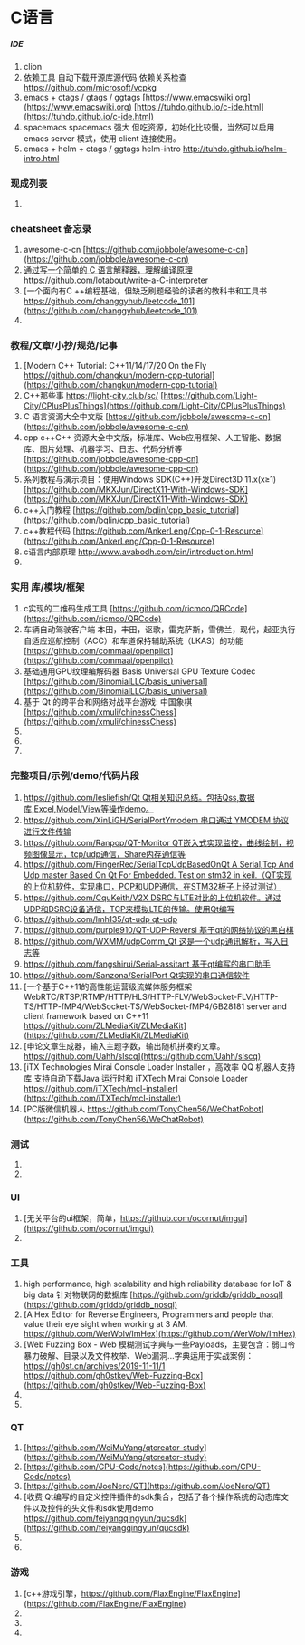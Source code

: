 
# C语言

##### IDE
1. clion
1. 依赖工具 自动下载开源库源代码 依赖关系检查
[https://github.com/microsoft/vcpkg ](https://github.com/microsoft/vcpkg )
1. emacs + ctags / gtags / ggtags 
[https://www.emacswiki.org](https://www.emacswiki.org)
[https://tuhdo.github.io/c-ide.html](https://tuhdo.github.io/c-ide.html)
1. spacemacs
spacemacs 强大 但吃资源，初始化比较慢，当然可以启用 emacs server 模式，使用 client 连接使用。
1. emacs + helm + ctags / ggtags
helm-intro http://tuhdo.github.io/helm-intro.html

### 现成列表
1. 

### cheatsheet 备忘录
1. awesome-c-cn
[https://github.com/jobbole/awesome-c-cn](https://github.com/jobbole/awesome-c-cn)
1. [通过写一个简单的 C 语言解释器，理解编译原理https://github.com/lotabout/write-a-C-interpreter](https://github.com/lotabout/write-a-C-interpreter)
1. [一个面向有C ++编程基础，但缺乏刷题经验的读者的教科书和工具书 https://github.com/changgyhub/leetcode_101](https://github.com/changgyhub/leetcode_101)
1. 

### 教程/文章/小抄/规范/记事
1. [Modern C++ Tutorial: C++11/14/17/20 On the Fly https://github.com/changkun/modern-cpp-tutorial](https://github.com/changkun/modern-cpp-tutorial)
1. C++那些事 https://light-city.club/sc/
[https://github.com/Light-City/CPlusPlusThings](https://github.com/Light-City/CPlusPlusThings)
1. C 语言资源大全中文版
[https://github.com/jobbole/awesome-c-cn](https://github.com/jobbole/awesome-c-cn)
1. cpp c++C++ 资源大全中文版，标准库、Web应用框架、人工智能、数据库、图片处理、机器学习、日志、代码分析等
[https://github.com/jobbole/awesome-cpp-cn](https://github.com/jobbole/awesome-cpp-cn)
1. 系列教程与演示项目：使用Windows SDK(C++)开发Direct3D 11.x(x≥1)
[https://github.com/MKXJun/DirectX11-With-Windows-SDK](https://github.com/MKXJun/DirectX11-With-Windows-SDK)
1. c++入门教程
[https://github.com/bqlin/cpp_basic_tutorial](https://github.com/bqlin/cpp_basic_tutorial)
1. c++教程代码
[https://github.com/AnkerLeng/Cpp-0-1-Resource](https://github.com/AnkerLeng/Cpp-0-1-Resource)
1. c语言内部原理
http://www.avabodh.com/cin/introduction.html
1. 

### 实用 库/模块/框架
1. c实现的二维码生成工具
[https://github.com/ricmoo/QRCode](https://github.com/ricmoo/QRCode)
1. 车辆自动驾驶客户端 本田，丰田，讴歌，雷克萨斯，雪佛兰，现代，起亚执行自适应巡航控制（ACC）和车道保持辅助系统（LKAS）的功能
[https://github.com/commaai/openpilot](https://github.com/commaai/openpilot)
1. 基础通用GPU纹理编解码器 Basis Universal GPU Texture Codec  
[https://github.com/BinomialLLC/basis_universal](https://github.com/BinomialLLC/basis_universal)
1. 基于 Qt 的跨平台和网络对战平台游戏: 中国象棋
[https://github.com/xmuli/chinessChess](https://github.com/xmuli/chinessChess)
1. 
1. 
1. 

### 完整项目/示例/demo/代码片段
1. [https://github.com/lesliefish/Qt Qt相关知识总结。包括Qss,数据库,Excel,Model/View等操作demo。](https://github.com/lesliefish/Qt)
2. [https://github.com/XinLiGH/SerialPortYmodem 串口通过 YMODEM 协议进行文件传输](https://github.com/XinLiGH/SerialPortYmodem)
3. [https://github.com/Ranpop/QT-Monitor QT嵌入式实现监控，曲线绘制，视频图像显示，tcp/udp通信，Share内存通信等](https://github.com/Ranpop/QT-Monitor)
4. [https://github.com/FingerRec/SerialTcpUdpBasedOnQt A Serial,Tcp And Udp master Based On Qt For Embedded. Test on stm32 in keil.（QT实现的上位机软件，实现串口，PCP和UDP通信，在STM32板子上经过测试）](https://github.com/FingerRec/SerialTcpUdpBasedOnQt)
5. [https://github.com/CquKeith/V2X DSRC与LTE对比的上位机软件。通过UDP和DSRC设备通信，TCP来模拟LTE的传输。使用Qt编写](https://github.com/CquKeith/V2X)
6. [https://github.com/lmh135/qt-udp qt-udp](https://github.com/lmh135/qt-udp)
7. [https://github.com/purple910/QT-UDP-Reversi 基于qt的网络协议的黑白棋](https://github.com/purple910/QT-UDP-Reversi)
8. [https://github.com/WXMM/udpComm_Qt 这是一个udp通讯解析，写入日志等](https://github.com/WXMM/udpComm_Qt)
9. [https://github.com/fangshirui/Serial-assitant 基于qt编写的串口助手](https://github.com/fangshirui/Serial-assitant)
10. [https://github.com/Sanzona/SerialPort Qt实现的串口通信软件](https://github.com/Sanzona/SerialPort)
11. [一个基于C++11的高性能运营级流媒体服务框架 WebRTC/RTSP/RTMP/HTTP/HLS/HTTP-FLV/WebSocket-FLV/HTTP-TS/HTTP-fMP4/WebSocket-TS/WebSocket-fMP4/GB28181 server and client framework based on C++11 https://github.com/ZLMediaKit/ZLMediaKit](https://github.com/ZLMediaKit/ZLMediaKit)
12. [申论文章生成器，输入主题字数，输出随机拼凑的文章。https://github.com/Uahh/slscq](https://github.com/Uahh/slscq)
13. [iTX Technologies Mirai Console Loader Installer ，高效率 QQ 机器人支持库 支持自动下载Java 运行时和 iTXTech Mirai Console Loader  https://github.com/iTXTech/mcl-installer](https://github.com/iTXTech/mcl-installer)
14. [PC版微信机器人 https://github.com/TonyChen56/WeChatRobot](https://github.com/TonyChen56/WeChatRobot)

### 测试
1. 
1. 

### UI
1. [无关平台的ui框架，简单，https://github.com/ocornut/imgui](https://github.com/ocornut/imgui)
1. 

### 工具
1. high performance, high scalability and high reliability database for IoT & big data 针对物联网的数据库
[https://github.com/griddb/griddb_nosql](https://github.com/griddb/griddb_nosql)
1. [A Hex Editor for Reverse Engineers, Programmers and people that value their eye sight when working at 3 AM. https://github.com/WerWolv/ImHex](https://github.com/WerWolv/ImHex)
1. [Web Fuzzing Box - Web 模糊测试字典与一些Payloads，主要包含：弱口令暴力破解、目录以及文件枚举、Web漏洞...字典运用于实战案例：https://gh0st.cn/archives/2019-11-11/1 https://github.com/gh0stkey/Web-Fuzzing-Box](https://github.com/gh0stkey/Web-Fuzzing-Box)
1. 
1. 


### QT
1. [https://github.com/WeiMuYang/qtcreator-study](https://github.com/WeiMuYang/qtcreator-study)
1. [https://github.com/CPU-Code/notes](https://github.com/CPU-Code/notes)
1. [https://github.com/JoeNero/QT](https://github.com/JoeNero/QT)
1. [收费 Qt编写的自定义控件插件的sdk集合，包括了各个操作系统的动态库文件以及控件的头文件和sdk使用demo https://github.com/feiyangqingyun/qucsdk](https://github.com/feiyangqingyun/qucsdk)
1. 
1. 

### 游戏
1. [c++游戏引擎，https://github.com/FlaxEngine/FlaxEngine](https://github.com/FlaxEngine/FlaxEngine)
1. 
1. 
1. 
